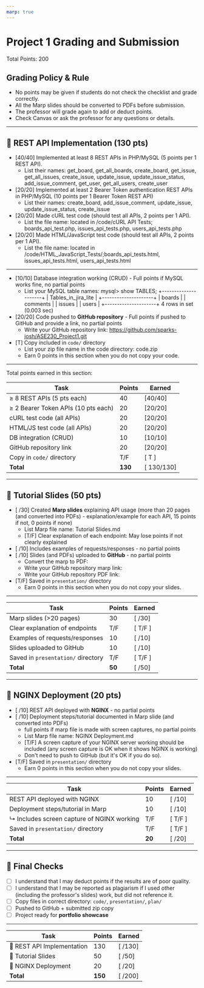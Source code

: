 ```yaml
---
marp: true
---
```


# Project 1 Grading and Submission

Total Points: 200

## Grading Policy & Rule

- No points may be given if students do not check the checklist and grade correctly.
- All the Marp slides should be converted to PDFs before submission.
- The professor will grade again to add or deduct points.
- Check Canvas or ask the professor for any questions or details.

---

## 🔹 REST API Implementation (130 pts)

- [40/40] Implemented at least 8 REST APIs in PHP/MySQL (5 points per 1 REST API).
  - List their names: get_board, get_all_boards, create_board, get_issue, get_all_issues, create_issue, update_issue, update_issue_status, add_issue_comment, get_user, get_all_users, create_user
- [20/20] Implemented at least 2 Bearer Token authentication REST APIs in PHP/MySQL (10 points per 1 Bearer Token REST API)
  - List their names: create_board, add_issue_comment, update_issue, update_issue_status, create_issue
- [20/20] Made cURL test code (should test all APIs, 2 points per 1 API).
  - List the file name: located in /code/cURL API Tests; boards_api_test.php, issues_api_tests.php, users_api_tests.php
- [20/20] Made HTML/JavaScript test code (should test all APIs, 2 points per 1 API).
  - List the file name: located in /code/HTML_JavaScript_Tests/;boards_api_tests.html, issues_api_tests.html, users_api_tests.html

---

- [10/10] Database integration working (CRUD) - Full points if MySQL works fine, no partial points
  - List your MySQL table names:
  mysql> show TABLES;
+---------------------+
| Tables_in_jira_lite |
+---------------------+
| boards              |
| comments            |
| issues              |
| users               |
+---------------------+
4 rows in set (0.003 sec)
- [20/20] Code pushed to **GitHub repository** - Full points if pushed to GitHub and provide a link, no partial points 
  - Write your GitHub repository link: https://github.com/sparks-josh/ASE230_Project1.git
- [T] Copy included in `code/` directory  
  - List your zip file name in the code directory: code.zip
  - Earn 0 points in this section when you do not copy your code.

---

Total points earned in this section:

| Task                                | Points  | Earned  |
|-------------------------------------|---------|---------|
| ≥ 8 REST APIs (5 pts each)          | 40      | [40/40]  |
| ≥ 2 Bearer Token APIs (10 pts each) | 20      | [20/20]  |
| cURL test code (all APIs)           | 20      | [20/20]  |
| HTML/JS test code (all APIs)        | 20      | [20/20]  |
| DB integration (CRUD)               | 10      | [10/10]  |
| GitHub repository link              | 20      | [20/20]  |
| Copy in `code/` directory           | T/F     | [ T ] |
| **Total**                           | **130** | [ 130/130] |

---

## 🔹 Tutorial Slides (50 pts)

- [ /30] Created **Marp slides** explaining API usage (more than 20 pages (and converted into PDFs) - explanation/example for each API, 15 points if not, 0 points if none)
  - List Marp file name: Tutorial Slides.md
  - [T/F] Clear explanation of each endpoint: May lose points if not clearly explained
- [ /10] Includes examples of requests/responses - no partial points
- [ /10] Slides (and PDFs) uploaded to **GitHub** - no partial points
  - Convert the marp to PDF:
  - Write your GitHub repository marp link:
  - Write your GitHub repository PDF link:
- [T/F] Saved in `presentation/` directory  
  - Earn 0 points in this section when you do not copy your slides.

---

| Task                               | Points | Earned  |
|------------------------------------|--------|---------|
| Marp slides (>20 pages)            | 30     | [ /30]  |
| Clear explanation of endpoints     | T/F    | [ T/F ] |
| Examples of requests/responses     | 10     | [ /10]  |
| Slides uploaded to GitHub          | 10     | [ /10]  |
| Saved in `presentation/` directory | T/F    | [ T/F ] |
| **Total**                          | **50** | [ /50]  |

---

## 🔹 NGINX Deployment (20 pts)

- [ /10] REST API deployed with **NGINX**  - no partial points
- [ /10] Deployment steps/tutorial documented in Marp slide (and converted into PDFs)
  - full points if marp file is made with screen captures, no partial points
  - List Marp file name: NGINX Deployment.md
  - [T/F] A screen capture of your NGINX server working should be included (any screen capture is OK when it shows NGINX is working)
  - Don't need to push to GitHub (but it's OK if you do so).
- [T/F] Saved in `presentation/` directory  
  - Earn 0 points in this section when you do not copy your slides.

---

| Task                                       | Points | Earned  |
|--------------------------------------------|--------|---------|
| REST API deployed with NGINX               | 10     | [ /10]  |
| Deployment steps/tutorial in Marp          | 10     | [ /10]  |
| ↳ Includes screen capture of NGINX working | T/F    | [ T/F ] |
| Saved in `presentation/` directory         | T/F    | [ T/F ] |
| **Total**                                  | **20** | [ /20]  |

---

## 🏁 Final Checks

- [ ] I understand that I may deduct points if the results are of poor quality.
- [ ] I understand that I may be reported as plagiarism if I used other (including the professor's slides) work, but did not reference it.
- [ ] Copy files in correct directory: `code/`, `presentation/`, `plan/`  
- [ ] Pushed to GitHub + submitted zip copy  
- [ ] Project ready for **portfolio showcase**  

---

| Task                       | Points  | Earned  |
|----------------------------|---------|---------|
| 🔹 REST API Implementation | 130     | [ /130] |
| 🔹 Tutorial Slides         | 50      | [ /50]  |
| 🔹 NGINX Deployment        | 20      | [ /20]  |
| **Total**                  | **150** | [ /200] |